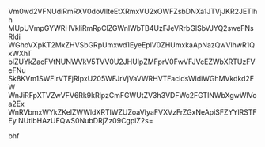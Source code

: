 Vm0wd2VFNUdiRmRXV0doVllteEtXRmxVU2xOWFZsbDNXa1JTVjJKR2JETlhh
MUpUVmpGYWRHVkliRmRpClZGWnlWbTB4UzFJeVRrbGlSbVJYQ2sweFNsRldi
WGhoVXpKT2MxZHVSbGRpUmxwd1EyeEplV0ZHUmxkaApNazQwVlhwR1QxWXhT
blZUYkZacFVtNUNWVkV5TVV0U2JHUlpZMFprV0FwVFJVcEZWbXRTUzFVeFNu
Sk8KVm1SWFlrVTFjRlpxU205WFJrVjVaVWRHVTFacldsWldiWGhMVkdkd2FW
WnJiRFpXTVZwVFV6Rk9kRlpzCmFGWUtZV3h3VDFWc2FGTlNWbXgwWlVoa2Ex
WnRVbmxWYkZKelZWWldXRTlWZUZoaVIyaFVXVzFrZGxNeApiSFZYYlRSTFEy
NUtlbHAzUFQwS0NubDRjZz09CgpiZ2s=

bhf